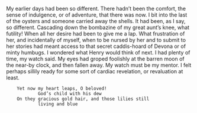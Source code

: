 My earlier days had been so different. There hadn’t been the comfort, the sense of indulgence, or of adventure, that there was now. I bit into the last of the oysters and someone carried away the shells. It had been, as I say, so different. Cascading down the bombazine of my great aunt’s knee, what futility! When all her desire had been to give me a lap. What frustration of her, and incidentally of myself, when to be nursed by her and to submit to her stories had meant access to that secret caddis-hoard of Devona or of minty humbugs. I wondered what Henry would think of next. I had plenty of time, my watch said. My eyes had groped foolishly at the barren moon of the near-by clock, and then fallen away. My watch must be my mentor. I felt perhaps sillily ready for some sort of cardiac revelation, or revaluation at least.


        Yet now my heart leaps, O beloved!
                God’s child with his dew
        On they gracious gold hair, and those lilies still
                living and blue